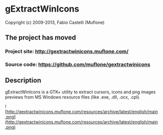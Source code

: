 # gExtractWinIcons #

Copyright (c) 2009-2013, Fabio Castelli (Muflone)

## The project has moved ##

### Project site: http://gextractwinicons.muflone.com/ ###

### Source code: https://github.com/muflone/gextractwinicons ###

## Description ##

gExtractWinIcons is a GTK+ utility to extract cursors, icons and png images previews from MS Windows resource files (like .exe, .dll, .ocx, .cpl).

![http://gextractwinicons.muflone.com/resources/archive/latest/english/main.png](http://gextractwinicons.muflone.com/resources/archive/latest/english/main.png)